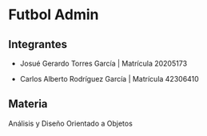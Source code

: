 # Futbol Admin

## Integrantes

- Josué Gerardo Torres García | Matrícula 20205173

- Carlos Alberto Rodríguez García | Matrícula 42306410

## Materia

Análisis y Diseño Orientado a Objetos